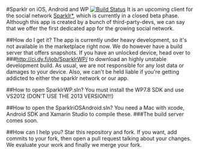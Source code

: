 #Sparklr on iOS, Android and WP [![Build Status](https://ci.dy.fi/job/SparklrWP/badge/icon)](http://ci.dy.fi/job/SparklrWP/)
It is an upcoming client for the social network [Sparklr*](http://www.sparklr.me), which is currently in a closed beta phase. Although this app is created by a bunch of third-party-devs, we can say that we offer the first dedicated app for the growing social network.

##How do I get it?
The app is currently under heavy development, so it's not available in the marketplace right now. We do however have a build server that offers snapshots. If you have an unlocked device, head over to 
###http://ci.dy.fi/job/SparklrWP/
to download an highly unstable development build. As usual, we are not responsible for any lost data or damages to your device. Also, we can't be held liable if you're getting addicted to either the sparklr network or our app.

##How to open SparklrWP.sln?
You must install the WP7.8 SDK and use VS2012 (DON'T USE THE 2013 VERSION!!!)

##How to open the SparklriOSAndroid.sln?
You need a Mac with xcode, Android SDK and Xamarin Studio to compile these.
###The build server comes soon.

##How can I help you?
Star this repository and fork. If you want, add commits to your fork, then open a pull request talking about your changes. We evaluate your work and finally we merge your fork.
